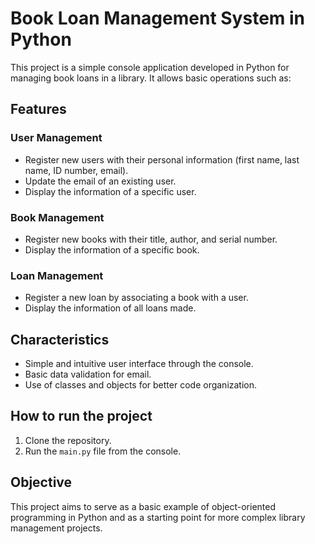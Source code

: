 # Book Loan Management System in Python

This project is a simple console application developed in Python for managing book loans in a library. It allows basic operations such as:

## Features

### User Management
- Register new users with their personal information (first name, last name, ID number, email).
- Update the email of an existing user.
- Display the information of a specific user.

### Book Management
- Register new books with their title, author, and serial number.
- Display the information of a specific book.

### Loan Management
- Register a new loan by associating a book with a user.
- Display the information of all loans made.

## Characteristics
- Simple and intuitive user interface through the console.
- Basic data validation for email.
- Use of classes and objects for better code organization.

## How to run the project
1. Clone the repository.
2. Run the `main.py` file from the console.

## Objective
This project aims to serve as a basic example of object-oriented programming in Python and as a starting point for more complex library management projects.
